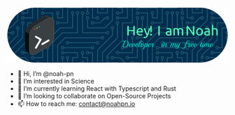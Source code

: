 ![Header](./github-header-image.png)
- 👋 Hi, I’m @noah-pn
- 👀 I’m interested in Science
- 🌱 I’m currently learning React with Typescript and Rust
- 💞️ I’m looking to collaborate on Open-Source Projects
- 📫 How to reach me: contact@noahpn.io

<!---
noah-pn/noah-pn is a ✨ special ✨ repository because its `README.md` (this file) appears on your GitHub profile.
You can click the Preview link to take a look at your changes.
--->
